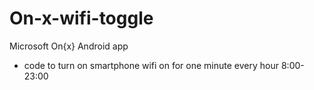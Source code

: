 On-x-wifi-toggle
================

Microsoft On{x} Android app
- code to turn on smartphone wifi on for one minute every hour 8:00-23:00 
